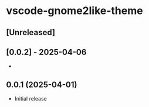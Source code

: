 # vscode-gnome2like-theme

## [Unreleased]

## [0.0.2] - 2025-04-06

- 

## 0.0.1 (2025-04-01)
- Initial release
